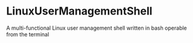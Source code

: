 # LinuxUserManagementShell
A multi-functional Linux user management shell written in bash operable from the terminal
